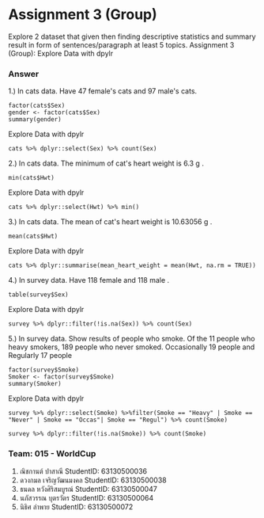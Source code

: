 # Assignment 3 (Group)
Explore 2 dataset that given then finding descriptive statistics and summary result in form of sentences/paragraph at least 5 topics.
Assignment 3 (Group): Explore Data with dpylr

### Answer

1.) In cats data. Have 47 female's cats and 97 male's cats.
```{R}
factor(cats$Sex)
gender <- factor(cats$Sex)
summary(gender)
```
Explore Data with dpylr
```{R}
cats %>% dplyr::select(Sex) %>% count(Sex)
```


2.) In cats data. The minimum of cat's heart weight is 6.3 g .
```{R}
min(cats$Hwt)
```
Explore Data with dpylr
```{R}
cats %>% dplyr::select(Hwt) %>% min()
```
3.) In cats data. The mean of cat's heart weight is 10.63056 g .
```{R}
mean(cats$Hwt)
```
Explore Data with dpylr
```{R}
cats %>% dplyr::summarise(mean_heart_weight = mean(Hwt, na.rm = TRUE))
```

4.) In survey data. Have 118 female and 118 male .
```{R}
table(survey$Sex)
```
Explore Data with dpylr
```{R}
survey %>% dplyr::filter(!is.na(Sex)) %>% count(Sex)
```

5.) In survey data. Show results of people who smoke. Of the 11 people who heavy smokers, 189 people who never smoked.
Occasionally 19 people and Regularly 17 people
```{R}
factor(survey$Smoke)
Smoker <- factor(survey$Smoke)
summary(Smoker)
```
Explore Data with dpylr
```{R}
survey %>% dplyr::select(Smoke) %>%filter(Smoke == "Heavy" | Smoke == "Never" | Smoke == "Occas"| Smoke == "Regul") %>% count(Smoke)

survey %>% dplyr::filter(!is.na(Smoke)) %>% count(Smoke)
```

### Team: 015 - WorldCup

1. ณิชกานต์ ปาสาณี     StudentID: 63130500036
2. ดวงกมล เจริญวัฒนมงคล    StudentID: 63130500038
3. ธนดล หวังศิริสมบูรณ์    StudentID: 63130500047
4. นภัสวรรณ บุตรวัตร      StudentID: 63130500064
5. นิธิศ ลำพาย     StudentID: 63130500072
